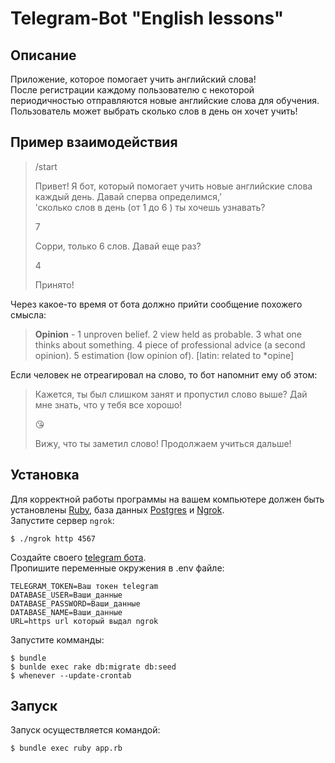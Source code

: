 # Telegram-Bot "English lessons"

## Описание

Приложение, которое помогает учить английский слова!  
После регистрации каждому пользователю с некоторой периодичностью отправляются новые английские слова для обучения.   
Пользователь может выбрать сколько слов в день он хочет учить!

## Пример взаимодействия

> /start
>
> Привет! Я бот, который помогает учить новые английские слова каждый день. Давай сперва определимся,' \
'сколько слов в день (от 1 до 6 ) ты хочешь узнавать?
>
> 7
>
> Сорри, только 6 слов. Давай еще раз?
>
> 4
>
> Принято!

Через какое-то время от бота должно прийти сообщение похожего смысла:

> **Opinion** -  1 unproven belief. 2 view held as probable. 3 what one thinks about something. 4 piece of professional advice (a second opinion). 5 estimation (low opinion of). [latin: related to *opine]

Если человек не отреагировал на слово, то бот напомнит ему об этом:

> Кажется, ты был слишком занят и пропустил слово выше? Дай мне знать, что у тебя все хорошо!
>
> 😘
>
> Вижу, что ты заметил слово! Продолжаем учиться дальше!

## Установка

Для корректной работы программы на вашем компьютере должен быть установлены [Ruby](https://www.ruby-lang.org/en/), 
база данных [Postgres](https://www.postgresql.org/) и [Ngrok](https://ngrok.com/).  
Запустите сервер `ngrok`:
```
$ ./ngrok http 4567
```
Создайте своего [telegram бота](https://core.telegram.org/bots).  
Пропишите переменные окружения в .env файле:
```
TELEGRAM_TOKEN=Ваш токен telegram
DATABASE_USER=Ваши_данные
DATABASE_PASSWORD=Ваши_данные
DATABASE_NAME=Ваши_данные
URL=https url который выдал ngrok
```
Запустите комманды: 
```
$ bundle
$ bunlde exec rake db:migrate db:seed
$ whenever --update-crontab
```
## Запуск
Запуск осуществляется командой:
```
$ bundle exec ruby app.rb
```
